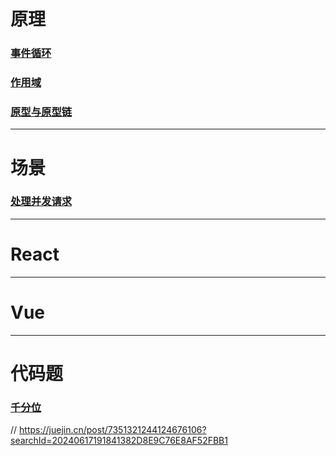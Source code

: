 # 原理

### [事件循环](./浏览器事件循环/事件循环.md)

### [作用域](./作用域/作用域.md)

### [原型与原型链](./原型与原型链/原型.md)

---

# 场景

### [处理并发请求](./面试题/处理并发请求.md)


---

# React

---


# Vue


---

# 代码题

### [千分位](./代码题/千分位.md)


// https://juejin.cn/post/7351321244124676106?searchId=20240617191841382D8E9C76E8AF52FBB1
